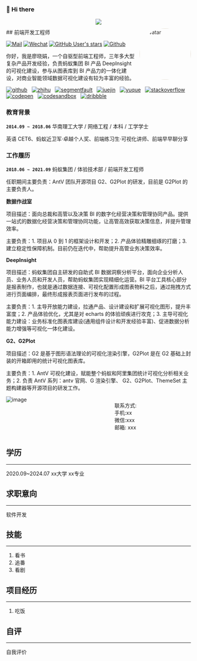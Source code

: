 ### 👋 Hi there

<div align="center">
<img src="https://readme-typing-svg.herokuapp.com/?lines=欢迎大佬来看我;大四狗找工作找麻了&font=Roboto" />
<img src="https://camo.githubusercontent.com/82291b0fe831bfc6781e07fc5090cbd0a8b912bb8b8d4fec0696c881834f81ac/68747470733a2f2f70726f626f742e6d656469612f394575424971676170492e676966"
width="1200"  height="10">
</div>
## 前端开发工程师

<img style="border-radius: 100%; padding-left: 0; margin-left: 10px; filter: brightness(1.2) contrast(.85) saturate(.05) sepia(.2)" src="https://avatars.githubusercontent.com/u/15646325?v=4" width="140" height="140" alt="avatar" align="right">

[![Mail](https://img.shields.io/badge/-736929286@qq.com-gray?style=flat-square&logo=gmail&logoColor=red&link=)](mailto:736929286@qq.com)
[![Wechat](https://img.shields.io/badge/-15625057119-07c160?style=flat-square&logo=Wechat&logoColor=white)](https://www.linkedin.com/in/alexey-khachatryan-8707b7a5/)
[![GitHub User's stars](https://img.shields.io/github/stars/visiky?style=social)](https://github.com/visiky)
[![Github](https://img.shields.io/github/followers/visiky?label=Follow&style=social)](https://github.com/visiky)

你好，我是廖晓娟，一个自驱型前端工程师，三年多大型复杂产品开发经验，负责蚂蚁集团 BI 产品 DeepInsight 的可视化建设，参与从图表库到 BI 产品力的一体化建设，对商业智能领域数据可视化建设有较为丰富的经验。

[![github](https://cdn.jsdelivr.net/gh/turkyden/geek-resume/logo/social/github.png)](https://github.com/visiky)&nbsp;&nbsp;
[![zhihu](https://cdn.jsdelivr.net/gh/turkyden/geek-resume/logo/social/zhihu.png)](https://www.zhihu.com/people/visiky)&nbsp;&nbsp;
[![segmentfault](https://cdn.jsdelivr.net/gh/turkyden/geek-resume/logo/social/segmentfault.png)](https://segmentfault.com/)&nbsp;&nbsp;
[![juejin](https://cdn.jsdelivr.net/gh/turkyden/geek-resume/logo/social/juejin.png)](https://juejin.cn/user/3737995262834814)&nbsp;&nbsp;
[![yuque](https://cdn.jsdelivr.net/gh/turkyden/geek-resume/logo/social/yuque.png)](https://www.yuque.com/kasmine)&nbsp;&nbsp;
[![stackoverflow](https://cdn.jsdelivr.net/gh/turkyden/geek-resume/logo/social/stackoverflow.png)](https://stackoverflow.com/)&nbsp;&nbsp;
[![codepen](https://cdn.jsdelivr.net/gh/turkyden/geek-resume/logo/social/codepen.png)](https://codepen.io/)&nbsp;&nbsp;
[![codesandbox](https://cdn.jsdelivr.net/gh/turkyden/geek-resume/logo/social/codesandbox.png)](https://codesandbox.io/)&nbsp;&nbsp;
[![dribbble](https://cdn.jsdelivr.net/gh/turkyden/geek-resume/logo/social/dribbble.png)](https://dribbble.com/)&nbsp;&nbsp;

### 教育背景

**`2014.09 ~ 2018.06`** 华南理工大学 / 网络工程 / 本科 / 工学学士

英语 CET6、蚂蚁近卫军·卓越个人奖、前端练习生·可视化讲师、前端早早聊分享

### 工作履历

**`2018.06 ~ 2021.09`** 蚂蚁集团 / 体验技术部 / 前端开发工程师

任职期间主要负责：AntV 团队开源项目 G2、G2Plot 的研发，目前是 G2Plot 的主要负责人。

**数据作战室**

项目描述：面向总裁和高管以及决策 BI 的数字化经营决策和管理协同产品。提供一站式的数据化经营决策和管理协同功能，让高管高效获取决策信息，并提升管理效率。

主要负责：1. 项目从 0 到 1 的框架设计和开发；2. 产品体验精雕细琢的打磨；3. 建立稳定性保障机制。目前仍在迭代中，帮助提升高管业务决策效率。

**DeepInsight**

项目描述：蚂蚁集团自主研发的自助式 BI 数据洞察分析平台，面向企业分析人员、业务人员和开发人员，帮助蚂蚁集团实现精细化运营。BI 平台工具核心部分是报表制作，也就是通过数据连接、可视化配置形成图表物料之后，通过拖拽方式进行页面编排，最终形成报表页面进行发布的过程。

主要负责：1. 主导开放能力建设，拉通产品、设计建设和扩展可视化图形，提升丰富度；2. 产品体验优化，尤其是对 echarts 的体验顽疾进行攻克；3. 主导可视化能力建设：业务标准化图表库建设(通用组件设计和开发经验丰富)、促进数据分析能力增强等可视化一体化建设。

**G2、G2Plot**

项目描述：G2 是基于图形语法理论的可视化渲染引擎，G2Plot 是在 G2 基础上封装的开箱即用的统计可视化图表库。

主要负责：1. AntV 可视化建设，赋能整个蚂蚁和阿里集团统计可视化分析相关业务；2. 负责 AntV 系列：antv 官网、G 渲染引擎、 G2、G2Plot、ThemeSet 主题构建器等开源项目的研发工作。

<div style="display: flex; ">
  <div style="width:40%">
    <img src="https://avatars.githubusercontent.com/u/152273871?v=4" alt="image">
  </div>

  <div style="flex:1"></div>

  <div style="flex: 2; 
  padding-right: 20px;">
    <p>
    <samll>
    联系方式:
    <br>
    手机:xx
    <br>
    微信:xxx
    <br>
    邮箱:
    xxx
    </p>
    </small>
  </div>
</div>



## 学历

---

2020\.09\~2024.07 xx大学 xx专业

## 求职意向

---

软件开发

## 技能

---

1. 看书
2. 追番
3. 看剧

## 项目经历

---

1. 吃饭

## 自评

---

自我评价



